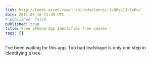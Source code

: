 ```yaml
---
link: http://feeds.wired.com/~r/wiredscience/~3/DRgLIJc1cHo/
date: 2011-05-10 11:49 UTC
# published: false
published: true
title: Free iPhone App Identifies Tree Leaves
tags: []
---
```


I've been waiting for this app. Too bad leafshape is only one step in identifying a tree.
